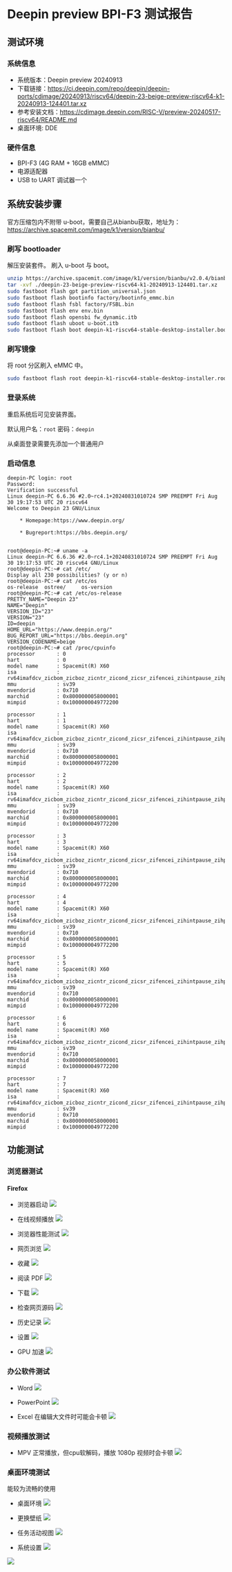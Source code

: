 # Deepin preview BPI-F3 测试报告

## 测试环境

### 系统信息

- 系统版本：Deepin preview 20240913
- 下载链接：https://ci.deepin.com/repo/deepin/deepin-ports/cdimage/20240913/riscv64/deepin-23-beige-preview-riscv64-k1-20240913-124401.tar.xz
- 参考安装文档：https://cdimage.deepin.com/RISC-V/preview-20240517-riscv64/README.md
- 桌面环境: DDE

### 硬件信息

- BPI-F3 (4G RAM + 16GB eMMC)
- 电源适配器
- USB to UART 调试器一个

## 系统安装步骤

官方压缩包内不附带 u-boot，需要自己从bianbu获取，地址为：https://archive.spacemit.com/image/k1/version/bianbu/

### 刷写 bootloader

解压安装套件。
刷入 u-boot 与 boot。

```bash
unzip https://archive.spacemit.com/image/k1/version/bianbu/v2.0.4/bianbu-24.04-minimal-k1-v2.0.4-release-20241205234138.zip
tar -xvf ./deepin-23-beige-preview-riscv64-k1-20240913-124401.tar.xz
sudo fastboot flash gpt partition_universal.json
sudo fastboot flash bootinfo factory/bootinfo_emmc.bin
sudo fastboot flash fsbl factory/FSBL.bin
sudo fastboot flash env env.bin
sudo fastboot flash opensbi fw_dynamic.itb
sudo fastboot flash uboot u-boot.itb
sudo fastboot flash boot deepin-k1-riscv64-stable-desktop-installer.boot.ext4
```

### 刷写镜像

将 root 分区刷入 eMMC 中。

```bash
sudo fastboot flash root deepin-k1-riscv64-stable-desktop-installer.root.ext4
```

### 登录系统

重启系统后可见安装界面。

默认用户名：`root`
密码：`deepin`

从桌面登录需要先添加一个普通用户

### 启动信息

```log
deepin-PC login: root
Password:
Verification successful
Linux deepin-PC 6.6.36 #2.0~rc4.1+20240831010724 SMP PREEMPT Fri Aug 30 19:17:53 UTC 20 riscv64
Welcome to Deepin 23 GNU/Linux

    * Homepage:https://www.deepin.org/

    * Bugreport:https://bbs.deepin.org/


root@deepin-PC:~# uname -a
Linux deepin-PC 6.6.36 #2.0~rc4.1+20240831010724 SMP PREEMPT Fri Aug 30 19:17:53 UTC 20 riscv64 GNU/Linux
root@deepin-PC:~# cat /etc/
Display all 230 possibilities? (y or n)
root@deepin-PC:~# cat /etc/os
os-release  ostree/     os-version  
root@deepin-PC:~# cat /etc/os-release 
PRETTY_NAME="Deepin 23"
NAME="Deepin"
VERSION_ID="23"
VERSION="23"
ID=deepin
HOME_URL="https://www.deepin.org/"
BUG_REPORT_URL="https://bbs.deepin.org"
VERSION_CODENAME=beige
root@deepin-PC:~# cat /proc/cpuinfo 
processor       : 0
hart            : 0
model name      : Spacemit(R) X60
isa             : rv64imafdcv_zicbom_zicboz_zicntr_zicond_zicsr_zifencei_zihintpause_zihpm_zfh_zfhmin_zca_zcd_zba_zbb_zbc_zbs_zkt_zve32f_zve32x_zve64d_zve64f_zve64x_zvfh_zvfhmin_zvkt_sscofpmf_sstc_svinval_svnapot_svpbmt
mmu             : sv39
mvendorid       : 0x710
marchid         : 0x8000000058000001
mimpid          : 0x1000000049772200

processor       : 1
hart            : 1
model name      : Spacemit(R) X60
isa             : rv64imafdcv_zicbom_zicboz_zicntr_zicond_zicsr_zifencei_zihintpause_zihpm_zfh_zfhmin_zca_zcd_zba_zbb_zbc_zbs_zkt_zve32f_zve32x_zve64d_zve64f_zve64x_zvfh_zvfhmin_zvkt_sscofpmf_sstc_svinval_svnapot_svpbmt
mmu             : sv39
mvendorid       : 0x710
marchid         : 0x8000000058000001
mimpid          : 0x1000000049772200

processor       : 2
hart            : 2
model name      : Spacemit(R) X60
isa             : rv64imafdcv_zicbom_zicboz_zicntr_zicond_zicsr_zifencei_zihintpause_zihpm_zfh_zfhmin_zca_zcd_zba_zbb_zbc_zbs_zkt_zve32f_zve32x_zve64d_zve64f_zve64x_zvfh_zvfhmin_zvkt_sscofpmf_sstc_svinval_svnapot_svpbmt
mmu             : sv39
mvendorid       : 0x710
marchid         : 0x8000000058000001
mimpid          : 0x1000000049772200

processor       : 3
hart            : 3
model name      : Spacemit(R) X60
isa             : rv64imafdcv_zicbom_zicboz_zicntr_zicond_zicsr_zifencei_zihintpause_zihpm_zfh_zfhmin_zca_zcd_zba_zbb_zbc_zbs_zkt_zve32f_zve32x_zve64d_zve64f_zve64x_zvfh_zvfhmin_zvkt_sscofpmf_sstc_svinval_svnapot_svpbmt
mmu             : sv39
mvendorid       : 0x710
marchid         : 0x8000000058000001
mimpid          : 0x1000000049772200

processor       : 4
hart            : 4
model name      : Spacemit(R) X60
isa             : rv64imafdcv_zicbom_zicboz_zicntr_zicond_zicsr_zifencei_zihintpause_zihpm_zfh_zfhmin_zca_zcd_zba_zbb_zbc_zbs_zkt_zve32f_zve32x_zve64d_zve64f_zve64x_zvfh_zvfhmin_zvkt_sscofpmf_sstc_svinval_svnapot_svpbmt
mmu             : sv39
mvendorid       : 0x710
marchid         : 0x8000000058000001
mimpid          : 0x1000000049772200

processor       : 5
hart            : 5
model name      : Spacemit(R) X60
isa             : rv64imafdcv_zicbom_zicboz_zicntr_zicond_zicsr_zifencei_zihintpause_zihpm_zfh_zfhmin_zca_zcd_zba_zbb_zbc_zbs_zkt_zve32f_zve32x_zve64d_zve64f_zve64x_zvfh_zvfhmin_zvkt_sscofpmf_sstc_svinval_svnapot_svpbmt
mmu             : sv39
mvendorid       : 0x710
marchid         : 0x8000000058000001
mimpid          : 0x1000000049772200

processor       : 6
hart            : 6
model name      : Spacemit(R) X60
isa             : rv64imafdcv_zicbom_zicboz_zicntr_zicond_zicsr_zifencei_zihintpause_zihpm_zfh_zfhmin_zca_zcd_zba_zbb_zbc_zbs_zkt_zve32f_zve32x_zve64d_zve64f_zve64x_zvfh_zvfhmin_zvkt_sscofpmf_sstc_svinval_svnapot_svpbmt
mmu             : sv39
mvendorid       : 0x710
marchid         : 0x8000000058000001
mimpid          : 0x1000000049772200

processor       : 7
hart            : 7
model name      : Spacemit(R) X60
isa             : rv64imafdcv_zicbom_zicboz_zicntr_zicond_zicsr_zifencei_zihintpause_zihpm_zfh_zfhmin_zca_zcd_zba_zbb_zbc_zbs_zkt_zve32f_zve32x_zve64d_zve64f_zve64x_zvfh_zvfhmin_zvkt_sscofpmf_sstc_svinval_svnapot_svpbmt
mmu             : sv39
mvendorid       : 0x710
marchid         : 0x8000000058000001
mimpid          : 0x1000000049772200
```

## 功能测试

### 浏览器测试

#### Firefox

- 浏览器启动
![](./image/firefox1.png)

- 在线视频播放
![](./image/firefox2.png)

- 浏览器性能测试
![](./image/firefox3.png)

- 网页浏览
![](./image/firefox4.png)

- 收藏
![](./image/firefox5.png)

- 阅读 PDF
![](./image/firefox6.png)

- 下载
![](./image/firefox7.png)

- 检查网页源码
![](./image/firefox8.png)

- 历史记录
![](./image/firefox9.png)

- 设置
![](./image/firefox10.png)

- GPU 加速
![](./image/firefox11.png)


### 办公软件测试

- Word
![](./image/word1.png)

- PowerPoint
![](./image/ppt1.png)

- Excel
在编辑大文件时可能会卡顿
![](./image/excel1.png)


### 视频播放测试

- MPV
正常播放，但cpu软解码，播放 1080p 视频时会卡顿
![](./image/mpv1.png)


### 桌面环境测试
能较为流畅的使用

- 桌面环境
![](./image/desktop1.png)

- 更换壁纸
![](./image/desktop2.png)

- 任务活动视图
![](./image/desktop3.png)

- 系统设置
![](./image/desktop4.png)

![](./image/desktop5.png)